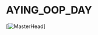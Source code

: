 # AYING_OOP_DAY

[![MasterHead]([https://firebasestorage.googleapis.com/v0/b/flexi-coding.appspot.com/o/dempgi7-520f8d5f-63d4-4453-8822-dbc149ae27f8.gif?alt=media&token=91c0c7b2-93c3-4029-b011-1a8703c5730d](https://www.bing.com/images/search?view=detailV2&ccid=R781jGto&id=8D9C98291F1369C563E0B453C273F7D6F76795D9&thid=OIP.R781jGto69EaAFxqx78AsQHaEJ&mediaurl=https%3a%2f%2fmedia.tenor.com%2fOHdvLYKaccQAAAAC%2faespa-savage-aespa.gif&exph=279&expw=498&q=aespa+gif&simid=608025635886473971&FORM=IRPRST&ck=8F41EE0EE36747068B0E840AAD91FB11&selectedIndex=2&itb=0&ajaxhist=0&ajaxserp=0)https://www.bing.com/images/search?view=detailV2&ccid=R781jGto&id=8D9C98291F1369C563E0B453C273F7D6F76795D9&thid=OIP.R781jGto69EaAFxqx78AsQHaEJ&mediaurl=https%3a%2f%2fmedia.tenor.com%2fOHdvLYKaccQAAAAC%2faespa-savage-aespa.gif&exph=279&expw=498&q=aespa+gif&simid=608025635886473971&FORM=IRPRST&ck=8F41EE0EE36747068B0E840AAD91FB11&selectedIndex=2&itb=0&ajaxhist=0&ajaxserp=0)]

